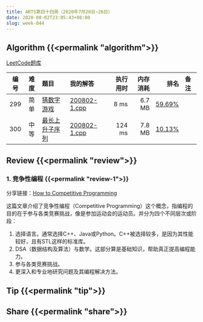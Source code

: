 ```yaml
---
title: ARTS第四十四周（2020年7月20日~26日）
date: 2020-08-02T23:05:43+08:00
slug: week-044
---
```


## Algorithm {{<permalink "algorithm">}}

[LeetCode题库](https://leetcode-cn.com/problemset/all/)

| 编号 | 难度 | 题目 | 我的解答 | 执行用时 | 内存消耗 | 排名 | 备注 |
|:----:|:----:|:-----|:---------|---------:|---------:|-----:|:-----|
| 299 | 简单 | [猜数字游戏](https://leetcode-cn.com/problems/bulls-and-cows/) | [200802-1.cpp](https://github.com/yanlinlin82/leetcode/blob/master/00299_bulls-and-cows/200802-1.cpp) | 8 ms | 6.7 MB | [59.69%](https://leetcode-cn.com/submissions/detail/94010758/) |  |
| 300 | 中等 | [最长上升子序列](https://leetcode-cn.com/problems/longest-increasing-subsequence/) | [200802-1.cpp](https://github.com/yanlinlin82/leetcode/blob/master/00300_longest-increasing-subsequence/200802-1.cpp) | 124 ms | 7.8 MB | [10.13%](https://leetcode-cn.com/submissions/detail/94018631/) |  |

## Review {{<permalink "review">}}

### 1. 竞争性编程 {{<permalink "review-1">}}

分享链接：[How to Competitive Programming](https://dev.to/veluvj/how-to-competitive-programming-19k7)

这篇文章介绍了竞争性编程（Competitive Programming）这个概念，指编程的目的在于参与各类竞赛挑战，像是参加运动会的运动员。并分为四个不同层次或阶段：

1. 选择语言。通常选择C++、Java或Python。C++被选择较多，是因为其性能较好，且有STL这样的标准库。
2. DSA（数据结构及算法）与数学。这部分算是基础知识，帮助真正提高编程能力。
3. 参与各类竞赛挑战。
4. 更深入和专业地研究问题及其编程解决方法。

## Tip {{<permalink "tip">}}


## Share {{<permalink "share">}}


